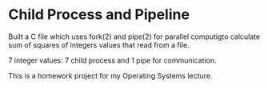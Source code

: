 # Child Process and Pipeline

Built a C file which uses fork(2) and pipe(2) for parallel computigto calculate sum of squares of  integers values that read from a file.

7 integer values: 7 child process and 1 pipe for communication.

This is a homework project for my Operating Systems lecture. 
